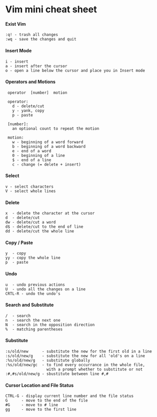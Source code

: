 # Vim mini cheat sheet

#### Exist Vim

```
:q! - trash all changes
:wq - save the changes and quit
```

#### Insert Mode
```
i - insert
a - insert after the cursor
o - open a line below the cursor and place you in Insert mode
```

#### Operators and Motions
```
 operator  [number]  motion

 operator:
   d - delete/cut
   y - yank, copy
   p - paste

 [number]:
   an optional count to repeat the motion

 motion:
   w - beginning of a word forward
   b - beginning of a word backward
   e - end of a word
   0 - beginning of a line
   $ - end of a line
   c - change (= delete + insert)
```

#### Select
```
v - select characters
V - select whole lines
```

#### Delete
```
x  - delete the character at the cursor
d  - delete/cut
dw - delete/cut a word
d$ - delete/cut to the end of line
dd - delete/cut the whole line
```

#### Copy / Paste
```
y  - copy
yy - copy the whole line
p  - paste
```

#### Undo
```
u  - undo previous actions
U  - undo all the changes on a line
CRTL-R - undo the undo's
```

#### Search and Substitute
```
/  - search
n  - search the next one
N  - search in the opposition direction
%  - matching parentheses
```

#### Substitute
```
:s/old/new      - substitute the new for the first old in a line
:s/old/new/g    - substitute the new for all 'old's on a line
:%s/old/new/g   - substitute globally
:%s/old/new/gc  - to find every occurrance in the whole file,
                  with a prompt whether to substitute or not
:#,#s/old/new/g - sbustitute between line #,#
```

#### Cursor Location and File Status
```
CTRL-G - display current line number and the file status
G      - move to the end of the file
#G     - move to # line
gg     - move to the first line
```

